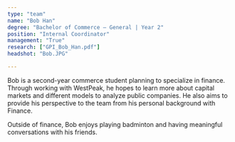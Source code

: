 ```yaml
---
type: "team"
name: "Bob Han"
degree: "Bachelor of Commerce – General | Year 2"
position: "Internal Coordinator"
management: "True"
research: ["GPI_Bob_Han.pdf"]
headshot: "Bob.JPG"

---
```


Bob is a second-year commerce student planning to specialize in finance. Through working with WestPeak, he hopes to learn more about capital markets and different models to analyze public companies. He also aims to provide his perspective to the team from his personal background with Finance.

Outside of finance, Bob enjoys playing badminton and having meaningful conversations with his friends.
